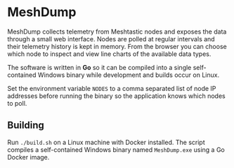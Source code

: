 # MeshDump

MeshDump collects telemetry from Meshtastic nodes and exposes the data through
a small web interface. Nodes are polled at regular intervals and their
telemetry history is kept in memory. From the browser you can choose which node
to inspect and view line charts of the available data types.

The software is written in **Go** so it can be compiled into a single
self-contained Windows binary while development and builds occur on Linux.

Set the environment variable `NODES` to a comma separated list of node IP
addresses before running the binary so the application knows which nodes to
poll.

## Building

Run `./build.sh` on a Linux machine with Docker installed. The script compiles
a self-contained Windows binary named `MeshDump.exe` using a Go Docker image.
